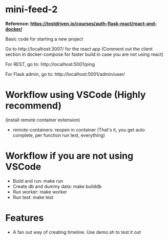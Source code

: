 # mini-feed-2
**Reference: https://testdriven.io/courses/auth-flask-react/react-and-docker/**

Basic code for starting a new project

Go to http://localhost:3007/ for the react app (Comment out the client section in docker-compose for faster build in case you are not using react)

For REST, go to:
http://localhost:5001/ping

For Flask admin, go to:
http://localhost:5001/admin/user/


# Workflow using VSCode (Highly recommend)
(install remote container extension)
- remote-containers: reopen in container
(That's it, you get auto complete, per function run test, everything)

# Workflow if you are not using VSCode
- Build and run: make run
- Create db and dummy data: make builddb
- Run worker: make worker
- Run test: make test

# Features
- A fan out way of creating timeline. Use demo.sh to test it out
